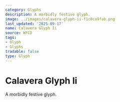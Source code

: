 ```yaml
---
category: Glyphs
description: A morbidly festive glyph.
image: ../images/calavera-glyph-ii-f1c0ca9fab.png
last_updated: '2025-09-17'
name: Calavera Glyph Ii
source: WFCD
tags:
- Glyph
- Glyphs
tradable: false
type: Glyph
---
```


# Calavera Glyph Ii

A morbidly festive glyph.

